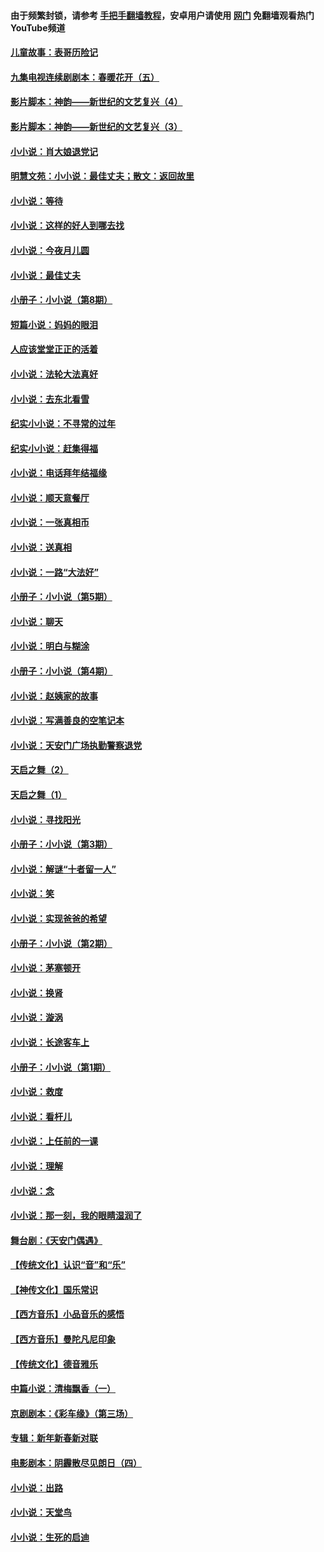 #### 由于频繁封锁，请参考 [手把手翻墙教程](https://github.com/gfw-breaker/guides/wiki/)，安卓用户请使用 [网门](https://github.com/gfw-breaker/nogfw/blob/master/dl.md?t=07090900) 免翻墙观看热门YouTube频道 

#### [儿童故事：表哥历险记](../pages/328/383535.md?t=07090900) 

#### [九集电视连续剧剧本：春暖花开（五）](../pages/328/275919.md?t=07090900) 

#### [影片脚本：神韵——新世纪的文艺复兴（4）](../pages/328/266089.md?t=07090900) 

#### [影片脚本：神韵——新世纪的文艺复兴（3）](../pages/328/266087.md?t=07090900) 

#### [小小说：肖大娘退党记](../pages/328/239807.md?t=07090900) 

#### [明慧文苑：小小说：最佳丈夫；散文：返回故里](../pages/328/3439.md?t=07090900) 

#### [小小说：等待](../pages/328/223927.md?t=07090900) 

#### [小小说：这样的好人到哪去找](../pages/328/209396.md?t=07090900) 

#### [小小说：今夜月儿圆](../pages/328/193588.md?t=07090900) 

#### [小小说：最佳丈夫](../pages/328/190938.md?t=07090900) 

#### [小册子：小小说（第8期）](../pages/328/188202.md?t=07090900) 

#### [短篇小说：妈妈的眼泪](../pages/328/187712.md?t=07090900) 

#### [人应该堂堂正正的活着](../pages/328/182430.md?t=07090900) 

#### [小小说：法轮大法真好](../pages/328/174669.md?t=07090900) 

#### [小小说：去东北看雪](../pages/328/173882.md?t=07090900) 

#### [纪实小小说：不寻常的过年](../pages/328/173187.md?t=07090900) 

#### [纪实小小说：赶集得福](../pages/328/172652.md?t=07090900) 

#### [小小说：电话拜年结福缘](../pages/328/172533.md?t=07090900) 

#### [小小说：顺天意餐厅](../pages/328/170182.md?t=07090900) 

#### [小小说：一张真相币](../pages/328/169410.md?t=07090900) 

#### [小小说：送真相](../pages/328/166713.md?t=07090900) 

#### [小小说：一路“大法好”](../pages/328/162016.md?t=07090900) 

#### [小册子：小小说（第5期）](../pages/328/161131.md?t=07090900) 

#### [小小说：聊天](../pages/328/159640.md?t=07090900) 

#### [小小说：明白与糊涂](../pages/328/158101.md?t=07090900) 

#### [小册子：小小说（第4期）](../pages/328/158006.md?t=07090900) 

#### [小小说：赵姨家的故事](../pages/328/157843.md?t=07090900) 

#### [小小说：写满善良的空笔记本](../pages/328/157382.md?t=07090900) 

#### [小小说：天安门广场执勤警察退党](../pages/328/156982.md?t=07090900) 

#### [天启之舞（2）](../pages/328/153440.md?t=07090900) 

#### [天启之舞（1）](../pages/328/153439.md?t=07090900) 

#### [小小说：寻找阳光](../pages/328/153065.md?t=07090900) 

#### [小册子：小小说（第3期）](../pages/328/151715.md?t=07090900) 

#### [小小说：解谜“十者留一人”](../pages/328/148967.md?t=07090900) 

#### [小小说：笑](../pages/328/148905.md?t=07090900) 

#### [小小说：实现爸爸的希望](../pages/328/148096.md?t=07090900) 

#### [小册子：小小说（第2期）](../pages/328/147214.md?t=07090900) 

#### [小小说：茅塞顿开](../pages/328/147030.md?t=07090900) 

#### [小小说：换肾](../pages/328/146770.md?t=07090900) 

#### [小小说：漩涡](../pages/328/146683.md?t=07090900) 

#### [小小说：长途客车上](../pages/328/145076.md?t=07090900) 

#### [小册子：小小说（第1期）](../pages/328/143963.md?t=07090900) 

#### [小小说：救度](../pages/328/143927.md?t=07090900) 

#### [小小说：看杆儿](../pages/328/142137.md?t=07090900) 

#### [小小说：上任前的一课](../pages/328/140808.md?t=07090900) 

#### [小小说：理解](../pages/328/140476.md?t=07090900) 

#### [小小说：念](../pages/328/139513.md?t=07090900) 

#### [小小说：那一刻，我的眼睛湿润了](../pages/328/138476.md?t=07090900) 

#### [舞台剧：《天安门偶遇》](../pages/328/117155.md?t=07090900) 

#### [【传统文化】认识“音”和“乐”](../pages/328/108667.md?t=07090900) 

#### [【神传文化】国乐常识](../pages/328/104225.md?t=07090900) 

#### [【西方音乐】小品音乐的感悟](../pages/328/102924.md?t=07090900) 

#### [【西方音乐】曼陀凡尼印象](../pages/328/102922.md?t=07090900) 

#### [【传统文化】德音雅乐](../pages/328/102923.md?t=07090900) 

#### [中篇小说：清梅飘香（一）](../pages/328/101058.md?t=07090900) 

#### [京剧剧本：《彩车缘》（第三场）](../pages/328/96434.md?t=07090900) 

#### [专辑：新年新春新对联](../pages/328/94991.md?t=07090900) 

#### [电影剧本：阴霾散尽见朗日（四）](../pages/328/87081.md?t=07090900) 

#### [小小说：出路](../pages/328/84848.md?t=07090900) 

#### [小小说：天堂鸟](../pages/328/83084.md?t=07090900) 

#### [小小说：生死的启迪](../pages/328/70977.md?t=07090900) 

